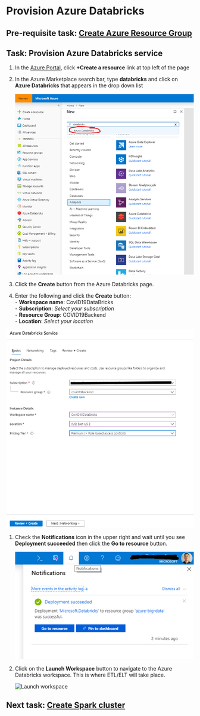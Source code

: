 
# Provision Azure Databricks

## Pre-requisite task: [Create Azure Resource Group](../azure-resource-group/create-azure-resource-group.md)

## Task: Provision Azure Databricks service

1. In the [Azure Portal](https://portal.azure.com), click **+Create a resource** link at top left of the page

1. In the Azure Marketplace search bar, type **databricks** and click on **Azure Databricks** that appears in the drop down list

    ![New](media/1.png)

1. Click the **Create** button from the Azure Databricks page.

1. Enter the following and click the **Create** button:
    <br>- **Workspace name**: CovID19DataBricks
    <br>- **Subscription**: *Select your subscription*
    <br>- **Resource Group**: COVID19Backend
    <br>- **Location**: *Select your location*

 ![New](media/2.png)
        

1. Check the **Notifications** icon in the upper right and wait until you see **Deployment succeeded** then click the **Go to resource** button.

    ![Notifications](media/3.png)

1. Click on the **Launch Workspace** button to navigate to the Azure Databricks workspace. This is where ETL/ELT will take place.

    ![Launch workspace](media/provision/4.png)


## Next task: [Create Spark cluster](create_spark-cluster.md)
